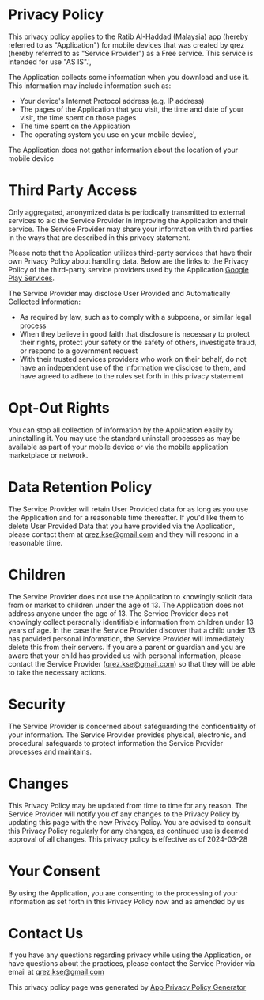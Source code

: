 # Privacy Policy
This privacy policy applies to the Ratib Al-Haddad (Malaysia) app (hereby referred to as "Application") for mobile devices that was created by qrez (hereby referred to as "Service Provider") as a Free service. This service is intended for use "AS IS".',

The Application collects some information when you download and use it. This information may include information such as:
*  Your device's Internet Protocol address (e.g. IP address)
*  The pages of the Application that you visit, the time and date of your visit, the time spent on those pages
*  The time spent on the Application
*  The operating system you use on your mobile device',

The Application does not gather information about the location of your mobile device


# Third Party Access
Only aggregated, anonymized data is periodically transmitted to external services to aid the Service Provider in improving the Application and their service. The Service Provider may share your information with third parties in the ways that are described in this privacy statement.

Please note that the Application utilizes third-party services that have their own Privacy Policy about handling data. Below are the links to the Privacy Policy of the third-party service providers used by the Application
[Google Play Services](https://www.google.com/policies/privacy/). 

The Service Provider may disclose User Provided and Automatically Collected Information: 
* As required by law, such as to comply with a subpoena, or similar legal process
* When they believe in good faith that disclosure is necessary to protect their rights, protect your safety or the safety of others, investigate fraud, or respond to a government request
* With their trusted services providers who work on their behalf, do not have an independent use of the information we disclose to them, and have agreed to adhere to the rules set forth in this privacy statement
        
# Opt-Out Rights
You can stop all collection of information by the Application easily by uninstalling it. You may use the standard uninstall processes as may be available as part of your mobile device or via the mobile application marketplace or network.


# Data Retention Policy
The Service Provider will retain User Provided data for as long as you use the Application and for a reasonable time thereafter. If you'd like them to delete User Provided Data that you have provided via the Application, please contact them at qrez.kse@gmail.com and they will respond in a reasonable time.
        

# Children
The Service Provider does not use the Application to knowingly solicit data from or market to children under the age of 13. The Application does not address anyone under the age of 13. The Service Provider does not knowingly collect personally identifiable information from children under 13 years of age. In the case the Service Provider discover that a child under 13 has provided personal information, the Service Provider will immediately delete this from their servers. If you are a parent or guardian and you are aware that your child has provided us with personal information, please contact the Service Provider (qrez.kse@gmail.com) so that they will be able to take the necessary actions.
        

# Security 
The Service Provider is concerned about safeguarding the confidentiality of your information. The Service Provider provides physical, electronic, and procedural safeguards to protect information the Service Provider processes and maintains.
        

# Changes
This Privacy Policy may be updated from time to time for any reason. The Service Provider will notify you of any changes to the Privacy Policy by updating this page with the new Privacy Policy. You are advised to consult this Privacy Policy regularly for any changes, as continued use is deemed approval of all changes. This privacy policy is effective as of 2024-03-28


# Your Consent
By using the Application, you are consenting to the processing of your information as set forth in this Privacy Policy now and as amended by us


# Contact Us
If you have any questions regarding privacy while using the Application, or have questions about the practices, please contact the Service Provider via email at qrez.kse@gmail.com
    
This privacy policy page was generated by [App Privacy Policy Generator](https://app-privacy-policy-generator.nisrulz.com/)
